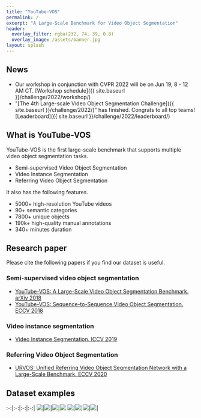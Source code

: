 ```yaml
---
title: "YouTube-VOS"
permalink: /
excerpt: "A Large-Scale Benchmark for Video Object Segmentation"
header:
  overlay_filter: rgba(232, 74, 39, 0.8)
  overlay_image: /assets/banner.jpg
layout: splash
---
```


## News
* Our workshop in conjunction with CVPR 2022 will be on Jun 19, 8 - 12 AM CT. [Workshop schedule]({{ site.baseurl }}/challenge/2022/workshop/) 
* "[The 4th Large-scale Video Object Segmentation Challenge]({{ site.baseurl }}/challenge/2022/)" has finished. Congrats to all top teams! [Leaderboard]({{ site.baseurl }}/challenge/2022/leaderboard/)


## What is YouTube-VOS
YouTube-VOS is the first large-scale benchmark that supports multiple video object segmentation tasks. 
* Semi-supervised Video Object Segmentation
* Video Instance Segmentation
* Referring Video Object Segmentation

It also has the following features. 
* 5000+ high-resolution YouTube videos
* 90+ semantic categories
* 7800+ unique objects
* 190k+ high-quality manual annotations
* 340+ minutes duration


## Research paper
Please cite the following papers if you find our dataset is useful.
### Semi-supervised video object segmentation
* [YouTube-VOS: A Large-Scale Video Object Segmentation Benchmark. arXiv 2018](https://arxiv.org/abs/1809.03327)
* [YouTube-VOS: Sequence-to-Sequence Video Object Segmentation. ECCV 2018](https://arxiv.org/abs/1809.00461)

### Video instance segmentation
* [Video Instance Segmentation. ICCV 2019](https://arxiv.org/abs/1905.04804)

### Referring Video Object Segmentation
* [URVOS: Unified Referring Video Object Segmentation Network with a Large-Scale Benchmark. ECCV 2020](https://www.ecva.net/papers/eccv_2020/papers_ECCV/papers/123600205.pdf)

## Dataset examples

:-:|:-:|:-:|:-:|
<img src="{{ site.baseurl }}/assets/samples/vos/sample1_bike.jpg"/>|<img src="{{ site.baseurl }}/assets/samples/vos/sample2_bike.jpg"/>|<img src="{{ site.baseurl }}/assets/samples/vos/sample3_bike.jpg"/>|<img src="{{ site.baseurl }}/assets/samples/vos/sample4_bike.jpg"/>
<img src="{{ site.baseurl }}/assets/samples/vos/sample1_fish.jpg"/>|<img src="{{ site.baseurl }}/assets/samples/vos/sample2_fish.jpg"/>|<img src="{{ site.baseurl }}/assets/samples/vos/sample3_fish.jpg"/>|<img src="{{ site.baseurl }}/assets/samples/vos/sample4_fish.jpg"/>|
